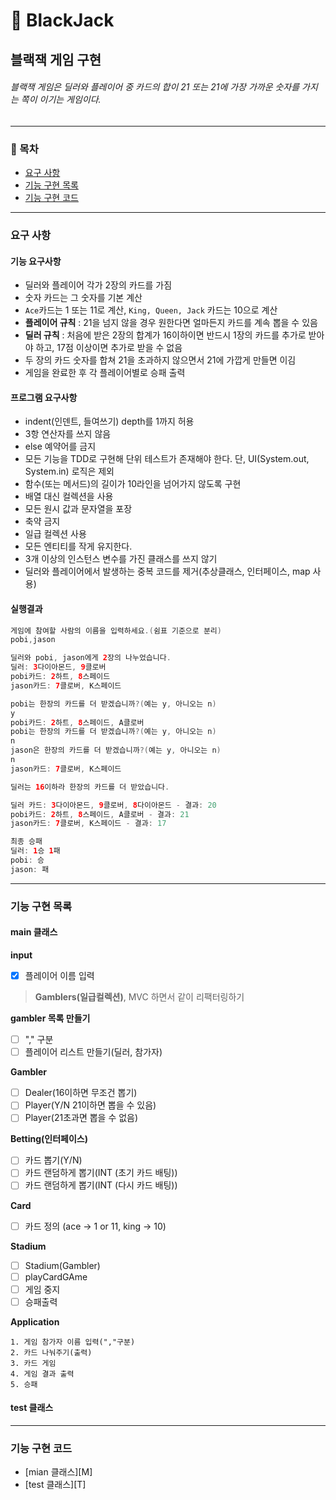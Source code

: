 🎰 BlackJack
===
블랙잭 게임 구현
---
###### 블랙잭 게임은 딜러와 플레이어 중 카드의 합이 21 또는 21에 가장 가까운 숫자를 가지는 쪽이 이기는 게임이다.
---

### 📌 목차
- [요구 사항](#요구-사항)
- [기능 구현 목록](#기능-구현-목록)
- [기능 구현 코드](#기능-구현-코드)

---

### 요구 사항 
#### 기능 요구사항 
- 딜러와 플레이어 각가 2장의 카드를 가짐
- 숫자 카드는 그 숫자를 기본 계산
- `Ace`카드는 1 또는 11로 계산, `King, Queen, Jack` 카드는 10으로 계산
- **플레이어 규칙** : 21을 넘지 않을 경우 원한다면 얼마든지 카드를 계속 뽑을 수 있음
- **딜러 규칙** : 처음에 받은 2장의 합계가 16이하이면 반드시 1장의 카드를 추가로 받아야 하고, 17점 이상이면 추가로 받을 수 없음
- 두 장의 카드 숫자를 합쳐 21을 초과하지 않으면서 21에 가깝게 만들면 이김
- 게임을 완료한 후 각 플레이어별로 승패 출력

#### 프로그램 요구사항
- indent(인덴트, 들여쓰기) depth를 1까지 허용
- 3항 연산자를 쓰지 않음
- else 예약어를 금지
- 모든 기능을 TDD로 구현해 단위 테스트가 존재해야 한다. 단, UI(System.out, System.in) 로직은 제외
- 함수(또는 메서드)의 길이가 10라인을 넘어가지 않도록 구현
- 배열 대신 컬렉션을 사용
- 모든 원시 값과 문자열을 포장
- 축약 금지
- 일급 컬렉션 사용
- 모든 엔티티를 작게 유지한다.
- 3개 이상의 인스턴스 변수를 가진 클래스를 쓰지 않기
- 딜러와 플레이어에서 발생하는 중복 코드를 제거(추상클래스, 인터페이스, map 사용)

#### 실행결과
```java
게임에 참여할 사람의 이름을 입력하세요.(쉼표 기준으로 분리)
pobi,jason

딜러와 pobi, jason에게 2장의 나누었습니다.
딜러: 3다이아몬드, 9클로버
pobi카드: 2하트, 8스페이드
jason카드: 7클로버, K스페이드

pobi는 한장의 카드를 더 받겠습니까?(예는 y, 아니오는 n)
y
pobi카드: 2하트, 8스페이드, A클로버
pobi는 한장의 카드를 더 받겠습니까?(예는 y, 아니오는 n)
n
jason은 한장의 카드를 더 받겠습니까?(예는 y, 아니오는 n)
n
jason카드: 7클로버, K스페이드

딜러는 16이하라 한장의 카드를 더 받았습니다.

딜러 카드: 3다이아몬드, 9클로버, 8다이아몬드 - 결과: 20
pobi카드: 2하트, 8스페이드, A클로버 - 결과: 21
jason카드: 7클로버, K스페이드 - 결과: 17

최종 승패
딜러: 1승 1패
pobi: 승 
jason: 패
```

---

### 기능 구현 목록
#### main 클래스

**input**
- [x] 플레이어 이름 입력 

> **Gamblers(일급컬렉션)**, MVC 하면서 같이 리팩터링하기

**gambler 목록 만들기**
- [ ] "," 구분
- [ ] 플레이어 리스트 만들기(딜러, 참가자)

**Gambler**
- [ ] Dealer(16이하면 무조건 뽑기)
- [ ] Player(Y/N 21이하면 뽑을 수 있음)
- [ ] Player(21초과면 뽑을 수 없음)

**Betting(인터페이스)**
- [ ] 카드 뽑기(Y/N)
- [ ] 카드 랜덤하게 뽑기(INT (초기 카드 배팅))
- [ ] 카드 랜덤하게 뽑기(INT (다시 카드 배팅)) 

**Card**
- [ ] 카드 정의 (ace -> 1 or 11, king -> 10)

**Stadium**
- [ ] Stadium(Gambler)
- [ ] playCardGAme
- [ ] 게임 중지 
- [ ] 승패출력

**Application**
```text
1. 게임 참가자 이름 입력(","구분)
2. 카드 나눠주기(출력)
3. 카드 게임
4. 게임 결과 출력
5. 승패 
```

#### test 클래스

---

### 기능 구현 코드
- [mian 클래스][M]
- [test 클래스][T]

